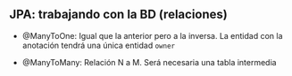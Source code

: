 ##  JPA: trabajando con la BD (relaciones)

* @ManyToOne: Igual que la anterior pero a la inversa. La entidad con la anotación tendrá una única entidad `owner` 

* @ManyToMany: Relación N a M. Será necesaria una tabla intermedia

